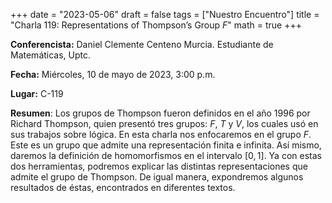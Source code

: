+++
date  = "2023-05-06"
draft = false
tags  = ["Nuestro Encuentro"]
title = "Charla 119: Representations of Thompson’s Group $F$"
math  = true
+++


**Conferencista:**  Daniel Clemente Centeno Murcia. Estudiante de Matemáticas, Uptc.

**Fecha:** Miércoles, 10 de mayo de 2023, 3:00 p.m.

**Lugar:** C-119

**Resumen**: Los grupos de Thompson fueron definidos en el año 1996 por Richard Thompson, quien presentó tres grupos: $F$, $T$ y $V$, los cuales usó en sus trabajos sobre lógica. En esta charla nos enfocaremos en el grupo $F$. Este es un grupo que admite una representación finita e infinita. Así mismo, daremos la definición de homomorfismos en el intervalo $[0,1]$. Ya con estas dos herramientas, podremos explicar las distintas representaciones que admite el grupo de Thompson. De igual manera, expondremos algunos resultados de éstas, encontrados en diferentes textos. 
